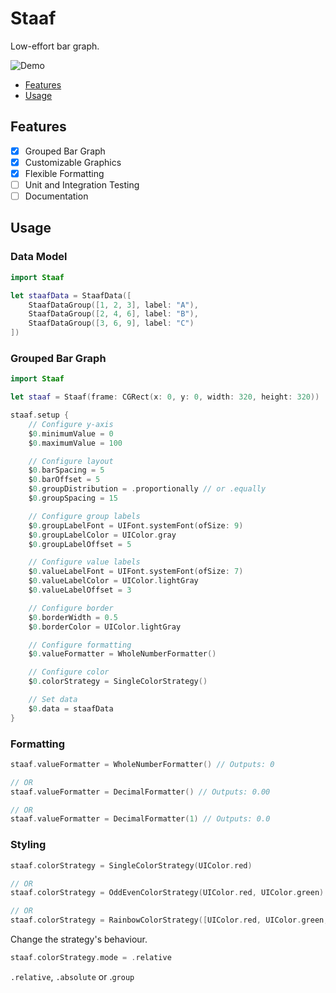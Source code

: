 # Staaf

Low-effort bar graph.

![Demo](https://github.com/robhendriks/Staaf/raw/master/Screenshots/1.gif)

- [Features](#features)
- [Usage](#usage)

## Features

- [x] Grouped Bar Graph
- [x] Customizable Graphics
- [x] Flexible Formatting
- [ ] Unit and Integration Testing
- [ ] Documentation

## Usage

### Data Model

```swift
import Staaf

let staafData = StaafData([
    StaafDataGroup([1, 2, 3], label: "A"),
    StaafDataGroup([2, 4, 6], label: "B"),
    StaafDataGroup([3, 6, 9], label: "C")
])
```

### Grouped Bar Graph

```swift
import Staaf

let staaf = Staaf(frame: CGRect(x: 0, y: 0, width: 320, height: 320))

staaf.setup {
    // Configure y-axis
    $0.minimumValue = 0
    $0.maximumValue = 100

    // Configure layout
    $0.barSpacing = 5
    $0.barOffset = 5
    $0.groupDistribution = .proportionally // or .equally
    $0.groupSpacing = 15

    // Configure group labels
    $0.groupLabelFont = UIFont.systemFont(ofSize: 9)
    $0.groupLabelColor = UIColor.gray
    $0.groupLabelOffset = 5

    // Configure value labels
    $0.valueLabelFont = UIFont.systemFont(ofSize: 7)
    $0.valueLabelColor = UIColor.lightGray
    $0.valueLabelOffset = 3

    // Configure border
    $0.borderWidth = 0.5
    $0.borderColor = UIColor.lightGray

    // Configure formatting
    $0.valueFormatter = WholeNumberFormatter()

    // Configure color
    $0.colorStrategy = SingleColorStrategy()

    // Set data
    $0.data = staafData
}
```

### Formatting

```swift
staaf.valueFormatter = WholeNumberFormatter() // Outputs: 0

// OR
staaf.valueFormatter = DecimalFormatter() // Outputs: 0.00

// OR
staaf.valueFormatter = DecimalFormatter(1) // Outputs: 0.0
```

### Styling

```swift
staaf.colorStrategy = SingleColorStrategy(UIColor.red)

// OR
staaf.colorStrategy = OddEvenColorStrategy(UIColor.red, UIColor.green)

// OR
staaf.colorStrategy = RainbowColorStrategy([UIColor.red, UIColor.green, UIColor.blue])
```

Change the strategy's behaviour.

```swift
staaf.colorStrategy.mode = .relative
```

`.relative`, `.absolute` or .`group`
